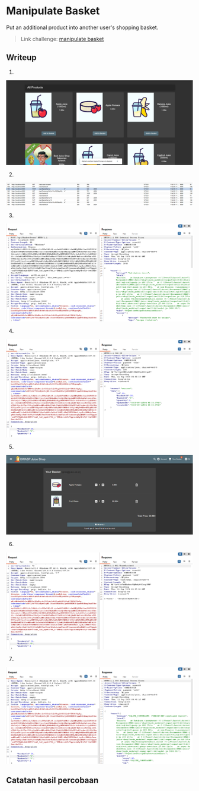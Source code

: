 # Manipulate Basket
Put an additional product into another user's shopping basket.

>Link challenge: [manipulate basket](http://localhost:3000/#/score-board?categories=Broken%20Access%20Control)

## Writeup

1. 
![alt](./gambar/manipul-1.png)

2. 
![alt](./gambar/manipul-2.png)

3.
![alt](./gambar/manipul-3.png)

4.
![alt](./gambar/manipul-4.png)

5. 
![alt](./gambar/manipul-5.png)

6. 
![alt](./gambar/manipul-6.png)

7.
![alt](./gambar/manipul-7.png)

## Catatan hasil percobaan
